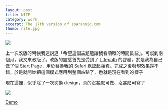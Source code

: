 ```yaml
---
layout: post
title: NITE
category: work
excerpt: The 17th version of sparanoid.com
thumb: nite.jpg
---
```


<p><img src="{{ site.file }}/nite.jpg"></p>

<div class=txt>
<p>上一次改版的時候我還說道「希望這個主題能讓我看順眼的時間長些」。可沒到兩個月，我又來改版了。改版的靈感首先是受到了 <a href="http://lifepath.me/">Lifepath</a> 的啓發，於是我為自己做了個 <a href="/start/">Start Page</a>，用於替換我的 Safari 默認起始頁。完成之後發現效果還不錯，於是就開始把這個模式應用到整個站點了，也就是現在看到的樣子</p>

<p>現在這裡，似乎除了一次次換 design，真的沒甚麼可做、沒甚麼可寫了</p>

<p><img src="{{ site.file }}/nite-screenshot.png"></p>

<p class=download><a href="/lab/start/">Demo</a></p>
</div>